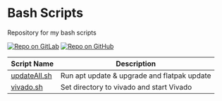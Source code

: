 # Bash Scripts

Repository for my bash scripts

[![Repo on GitLab](https://img.shields.io/badge/repo-GitLab-6C488A.svg)](https://gitlab.com/suoglu/bash-scripts)
[![Repo on GitHub](https://img.shields.io/badge/repo-GitHub-3D76C2.svg)](https://github.com/suoglu/Bash-Scripts)


| Script Name | Description |
| ---------------- | ---------------- |
| [updateAll.sh](Scripts/updateAll.sh) | Run apt update & upgrade and flatpak update |
| [vivado.sh](Scripts/vivado.sh) | Set directory to vivado and start Vivado |
